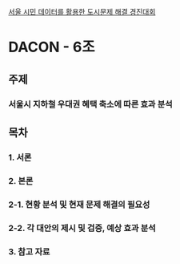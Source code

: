 [서울 시민 데이터를 활용한 도시문제 해결 경진대회](https://dacon.io/competitions/official/235966/overview/description)

# DACON - 6조

## 주제  
### **서울시 지하철 우대권 혜택 축소에 따른 효과 분석**

## 목차  
###  1. 서론
###  2. 본론
###  2-1. 현황 분석 및 현재 문제 해결의 필요성
###  2-2. 각 대안의 제시 및 검증, 예상 효과 분석
###  3. 참고 자료
